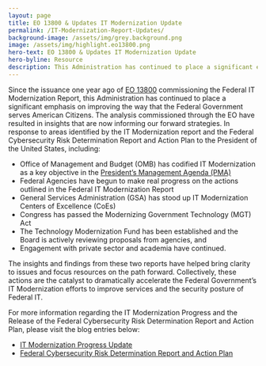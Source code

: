 ```yaml
---
layout: page
title: EO 13800 & Updates IT Modernization Update
permalink: /IT-Modernization-Report-Updates/
background-image: /assets/img/grey.background.png
image: /assets/img/highlight.eo13800.png
hero-text: EO 13800 & Updates IT Modernization Update
hero-byline: Resource
description: This Administration has continued to place a significant emphasis on improving the way that the Federal Government serves American Citizens.
---
```

Since the issuance one year ago of [EO 13800](https://www.whitehouse.gov/presidential-actions/presidential-executive-order-strengthening-cybersecurity-federal-networks-critical-infrastructure/) commissioning the Federal IT Modernization Report, this Administration has continued to place a significant emphasis on improving the way that the Federal Government serves American Citizens. The analysis commissioned through the EO have resulted in insights that are now informing our forward strategies. In response to areas identified by the IT Modernization report and the Federal Cybersecurity Risk Determination Report and Action Plan to the President of the United States, including:
* Office of Management and Budget (OMB) has codified IT Modernization as a key objective in the [President’s Management Agenda (PMA)](https://performance.gov/pma/)
* Federal Agencies have begun to make real progress on the actions outlined in the Federal IT Modernization Report
* General Services Administration (GSA) has stood up IT Modernization Centers of Excellence (CoEs)
* Congress has passed the Modernizing Government Technology (MGT) Act
* The Technology Modernization Fund has been established and the Board is actively reviewing proposals from agencies, and
* Engagement with private sector and academia have continued.

The insights and findings from these two reports have helped bring clarity to issues and focus resources on the path forward. Collectively, these actions are the catalyst to dramatically accelerate the Federal Government’s IT Modernization efforts to improve services and the security posture of Federal IT.

For more information regarding the IT Modernization Progress and the Release of the Federal Cybersecurity Risk Determination Report and Action Plan, please visit the blog entries below:
  * [IT Modernization Progress Update]({{site.baseurl}}/2018/05/30/IT-Modernization/)
  * [Federal Cybersecurity Risk Determination Report and Action Plan]({{site.baseurl}}/2018/05/30/Risk-Report/)
